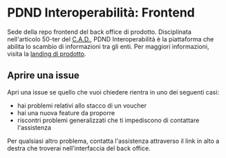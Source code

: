 # PDND Interoperabilità: Frontend
Sede della repo frontend del back office di prodotto. Disciplinata nell'articolo 50-ter del [C.A.D.](https://www.normattiva.it/atto/caricaDettaglioAtto?atto.dataPubblicazioneGazzetta=2005-05-16&atto.codiceRedazionale=005G0104&atto.articolo.numero=0&atto.articolo.sottoArticolo=1&atto.articolo.sottoArticolo1=10&qId=5614860b-4769-478e-bf22-a8a76a04159a&tabID=0.5538263478162919&title=lbl.dettaglioAtto), PDND Interoperabilità è la piattaforma che abilita lo scambio di informazioni tra gli enti. Per maggiori informazioni, visita la [landing di prodotto](https://interop.pagopa.it).

## Aprire una issue
Apri una issue se quello che vuoi chiedere rientra in uno dei seguenti casi:
- hai problemi relativi allo stacco di un voucher
- hai una nuova feature da proporre
- riscontri problemi generalizzati che ti impediscono di contattare l'assistenza

Per qualsiasi altro problema, contatta l'assistenza attraverso il link in alto a destra che troverai nell'interfaccia del back office.
